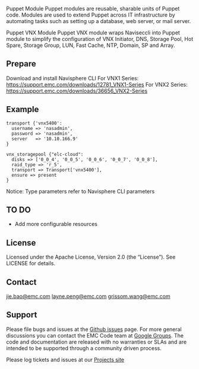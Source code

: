 Puppet Module
Puppet modules are reusable, sharable units of Puppet code. Modules are used to extend Puppet across IT infrastructure by automating tasks such as setting up a database, web server, or mail server.

Puppet VNX Module
Puppet VNX module wraps Naviseccli into Puppet module to simplify the configuration of VNX Initiator, DNS, Storage Pool, Hot Spare, Storage Group, LUN, Fast Cache, NTP, Domain, SP and Array.

Prepare
-------
Download and install Navisphere CLI
For VNX1 Series: https://support.emc.com/downloads/12781_VNX1-Series
For VNX2 Series: https://support.emc.com/downloads/36656_VNX2-Series

Example
-------
```puppet
transport {'vnx5400':
  username => 'nasadmin',
  password => 'nasadmin',
  server   => '10.10.166.9'
}

vnx_storagepool {"elc-cloud":
  disks => ['0_0_4', '0_0_5', '0_0_6', '0_0_7', '0_0_8'],
  raid_type => 'r_5',
  transport => Transport['vnx5400'],
  ensure => present
}
```
Notice: Type parameters refer to Navisphere CLI parameters


TO DO
-------
* Add more configurable resources


License
-------
Licensed under the Apache License, Version 2.0 (the “License”). See LICENSE for details. 


Contact
-------
jie.bao@emc.com
layne.peng@emc.com
grissom.wang@emc.com


Support
-------
Please file bugs and issues at the <a href="https://github.com/emccode/puppet-vnx/issues">Github issues</a> page.  For more general discussions you can contact the EMC Code team at <a href="https://groups.google.com/forum/#!forum/emccode-users">Google Groups</a>.  The code and documentation are released with no warranties or SLAs and are intended to be supported through a community driven process.


Please log tickets and issues at our [Projects site](http://projects.example.com)
